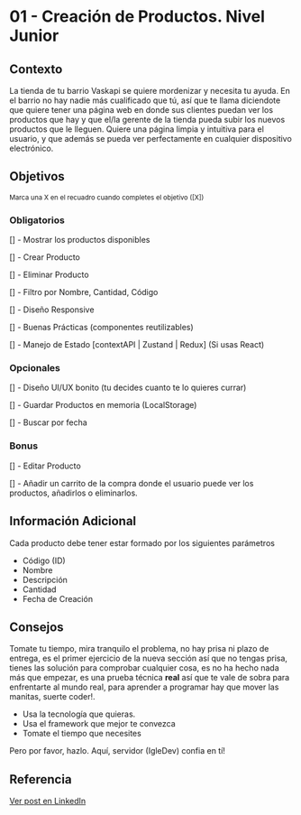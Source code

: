 # 01 - Creación de Productos. Nivel Junior
## Contexto
La tienda de tu barrio Vaskapi se quiere mordenizar y necesita tu ayuda. En el barrio no hay nadie más cualificado que tú, así que te llama diciendote que quiere tener una página web en donde sus clientes puedan ver los productos que hay y que el/la gerente de la tienda pueda subir los nuevos productos que le lleguen. Quiere una página limpia y intuitiva para el usuario, y que además se pueda ver perfectamente en cualquier dispositivo electrónico.

## Objetivos
<small>Marca una X en el recuadro cuando completes el objetivo ([X])</small>

### Obligatorios
[] - Mostrar los productos disponibles

[] - Crear Producto

[] - Eliminar Producto

[] - Filtro por Nombre, Cantidad, Código

[] - Diseño Responsive

[] - Buenas Prácticas (componentes reutilizables)

[] - Manejo de Estado [contextAPI | Zustand | Redux] (Si usas React)

### Opcionales
[] - Diseño UI/UX bonito (tu decides cuanto te lo quieres currar)

[] - Guardar Productos en memoria (LocalStorage)

[] - Buscar por fecha

### Bonus
[] - Editar Producto

[] - Añadir un carrito de la compra donde el usuario puede ver los productos, añadirlos o eliminarlos.

## Información Adicional
Cada producto debe tener estar formado por los siguientes parámetros
- Código (ID)
- Nombre
- Descripción
- Cantidad
- Fecha de Creación

## Consejos
Tomate tu tiempo, mira tranquilo el problema, no hay prisa ni plazo de entrega, es el primer ejercicio de la nueva sección así que no tengas prisa, tienes las solución para comprobar cualquier cosa, es no ha hecho nada más que empezar, es una prueba técnica **real** así que te vale de sobra para enfrentarte al mundo real, para aprender a programar hay que mover las manitas, suerte coder!.

- Usa la tecnología que quieras.
- Usa el framework que mejor te convezca
- Tomate el tiempo que necesites

Pero por favor, hazlo. Aquí, servidor (IgleDev) confia en tí!

## Referencia
[Ver post en LinkedIn](https://www.linkedin.com/posts/johanbodev_react-nextjs-frontend-ugcPost-7323821526300991488-DFdD/?utm_source=social_share_send&utm_medium=android_app&rcm=ACoAAAP-ergBvV_qZ_gQ0Irvnx455_z4A1j0pfE&utm_campaign=share_via)
